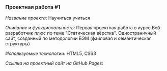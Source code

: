 ### Проектная работа #1

*Название проекта*: Научиться учиться

*Описание и функциональность*: Первая проектная работа в курсе Веб-разработчик плюс по теме "Статическая вёрстка". Одностраничный сайт, созданный по методологии БЭМ (файловая и семантическая структуры)

*Используемые технологии*: HTML5, CSS3

*Ссылка на проектный сайт на GitHub Pages*: 
